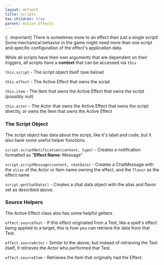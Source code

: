 ```yaml
---
layout: default
title: Scripts
has_children: true
parent: Active Effects
---
```


{: .important}
There is sometimes more to an effect than just a single script! Some mechanical behavior in the game might need more than one script and specific configuration of the effect's application data.

While all scripts have their own arguments that are dependent on their triggers, all scripts have a **context** that can be accessed via `this`

`this.script` - The script object itself (see below)

`this.effect` - The Active Effect that owns the script

`this.item` - The Item that owns the Active Effect that owns the script (possibly null)

`this.actor` - The Actor that owns the Active Effect that owns the script directly, or owns the Item that owns the Active Effect

### The Script Object

The script object has data about the script, like it's label and code, but it also have some useful helper functions.

`script.scriptNotification(content, type)` - Creates a notification formatted as "**Effect Name**: Message"

`script.scriptMessage(content, chatData)` - Creates a ChatMessage with the `alias` of the Actor or Item name owning the effect, and the `flavor` as the effect name

`script.getChatData()` - Creates a chat data object with the alias and flavor set as described above.


### Source Helpers

The Active Effect class also has some helpful getters 

`effect.sourceTest` - If this effect originated from a Test, like a spell's effect being applied to a target, this is how you can retrieve the data from that Test. 

`effect.sourceActor` - Similar to the above, but instead of retrieving the Test itself, it retrieves the Actor who performed that Test.

`effect.sourceItem` - Retrieves the Item that originally had the Effect.